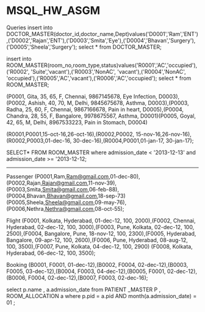 # MSQL_HW_ASGM
Queries
insert into DOCTOR_MASTER(doctor_id,doctor_name,Dept)values('D0001','Ram','ENT'),('D0002','Rajan','ENT'),('D0003','Smita','Eye'),('D0004','Bhavan','Surgery'),('D0005','Sheela','Surgery');
select * from DOCTOR_MASTER;


insert into ROOM_MASTER(room_no,room_type,status)values('R0001','AC','occupied'),('R0002',	'Suite','vacant'),('R0003','NonAC',	'vacant'),('R0004','NonAC',	'occupied'),('R0005','AC','vacant'),('R0006','AC','occupied');
select * from ROOM_MASTER;

(P0001,	Gita,	35,	65,	F,	Chennai,	9867145678,	Eye Infection,	D0003),(P0002,	Ashish,	40,	70,	M,	Delhi,	9845675678,	Asthma,	D0003),(P0003,	Radha,	25,	60,	F,	Chennai,	9867166678,	Pain in heart,	D0005),(P0004,	Chandra,	28,	55,	F,	Bangalore,	9978675567,	Asthma,	D0001)(P0005,	Goyal,	42,	65,	M,	Delhi,	8967533223,	Pain in Stomach,	D0004)

 (R0001,P0001,15-oct-16,26-oct-16),(R0002,P0002,	15-nov-16,26-nov-16),(R0002,P0003,01-dec-16,	30-dec-16),(R0004,P0001,01-jan-17,	30-jan-17);


SELECT* FROM   ROOM_MASTER where admission_date < '2013-12-13' and admission_date >= '2013-12-12;

_________________________
Passenger
(P0001,Ram,Ram@gmail.com,01-dec-80),(P0002,Rajan,Rajan@gmail.com,11-nov-39),(P0003,Smita,Smita@gmail.com,06-feb-88),(P0004,Bhavan,Bhavan@gmail.com,18-sep-73)(P0005,Sheela,Sheela@gmail.com,09-may-76),(P0006,Nethra,Nethra@gmail.com,08-oct-55);

Flight
(F0001,	Kolkata,	Hyderabad,	01-dec-12,	100,	2000),(F0002,	Chennai,	Hyderabad,	02-dec-12,	100,	3000),(F0003,	Pune,	Kolkata,	02-dec-12,	100,	2500),(F0004,	Bangalore,	Pune,	18-nov-12,	100,	2300),(F0005,	Hyderabad,	Bangalore,	09-apr-12,	100,	2600),(F0006,	Pune,	Hyderabad,	08-aug-12,	100,	3500),(F0007,	Pune,	Kolkata,	04-dec-12,	100,	2900)
(F0008,	Kolkata,	Hyderabad,	06-dec-12,	100,	3500);

Booking
(B0001,	F0001,	01-dec-12),(B0002,	F0004,	02-dec-12),(B0003,	F0005,	03-dec-12),(B0004,	F0003,	04-dec-12),(B0005,	F0001,	02-dec-12),(B0006,	F0004,	02-dec-12),(B0007,	F0003,	02-dec-16);

select p.name , a.admission_date from PATIENT _MASTER P , ROOM_ALLOCATION a where p.pid = a.pid AND month(a.admission_date) = 01 ;
